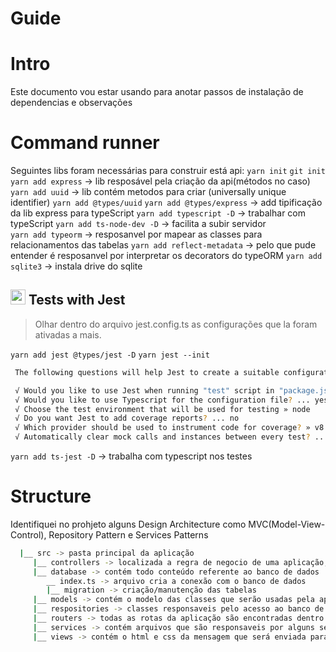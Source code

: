 # Guide

# Intro
  Este documento vou estar usando para anotar passos de instalação de dependencias e observações

# Command runner 
  Seguintes libs foram necessárias para construir está api:
  `yarn init`
  `git init`
  `yarn add express` -> lib resposável pela criação da api(métodos no caso)
  `yarn add uuid` -> lib contém metodos para criar (universally unique identifier)
  `yarn add @types/uuid`
  `yarn add @types/express` -> add tipificação da lib express para typeScript
  `yarn add typescript -D` -> trabalhar com typeScript
  `yarn add ts-node-dev -D` -> facilita a subir servidor  
  `yarn add typeorm` -> resposanvel por mapear as classes para relacionamentos das tabelas
  `yarn add reflect-metadata` -> pelo que pude entender é resposanvel por interpretar os decorators do typeORM
  `yarn add sqlite3` -> instala drive do sqlite

  ## <img src="https://jestjs.io/img/favicon/favicon.ico" width=24 height= 24> Tests with Jest 
  > Olhar dentro do arquivo jest.config.ts as configurações que la foram ativadas a mais.
  
  `yarn add jest @types/jest -D`
  `yarn jest --init` 
   ``` bash
    The following questions will help Jest to create a suitable configuration for your project

    √ Would you like to use Jest when running "test" script in "package.json"? ... yes
    √ Would you like to use Typescript for the configuration file? ... yes
    √ Choose the test environment that will be used for testing » node
    √ Do you want Jest to add coverage reports? ... no
    √ Which provider should be used to instrument code for coverage? » v8
    √ Automatically clear mock calls and instances between every test? ... yes
   ```
  `yarn add ts-jest -D` -> trabalha com typescript nos testes
  
# Structure

  Identifiquei no prohjeto alguns Design Architecture como MVC(Model-View-Control), Repository Pattern e Services Patterns 
```bash
  |__ src -> pasta principal da aplicação
     |__ controllers -> localizada a regra de negocio de uma aplicação, chamada pela rota
     |__ database -> contém todo conteúdo referente ao banco de dados
        __ index.ts -> arquivo cria a conexão com o banco de dados
        |__ migration -> criação/manutenção das tabelas
     |__ models -> contém o modelo das classes que serão usadas pela aplicação e pelo banco de dados
     |__ respositories -> classes responsaveis pelo acesso ao banco de dados(criação de novos registros, alteração, pesquisa ...)
     |__ routers -> todas as rotas da aplicação são encontradas dentro deste diretorio
     |__ services -> contém arquivos que são responsaveis por alguns serviço(que nesta aplicação está responsável por crirar o cadastro de email e envio de email do mesmo, tirando assim a reponsábilidade do controller)
     |__ views -> contém o html e css da mensagem que será enviada para pesquisa de satisfação
```